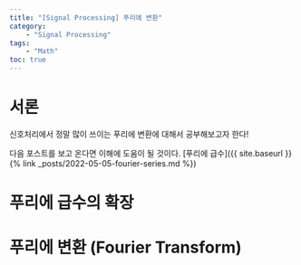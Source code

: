 ```yaml
---
title: "[Signal Processing] 푸리에 변환"
category:
    - "Signal Processing"
tags:
    - "Math"
toc: true
---
```

# 서론
신호처리에서 정말 많이 쓰이는 푸리에 변환에 대해서 공부해보고자 한다!

다음 포스트를 보고 온다면 이해에 도움이 될 것이다.
[푸리에 급수]({{ site.baseurl }}{% link _posts/2022-05-05-fourier-series.md %})

# 푸리에 급수의 확장

# 푸리에 변환 (Fourier Transform)

